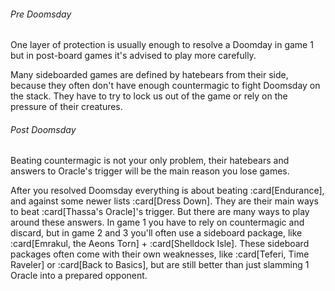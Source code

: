 ###### Pre Doomsday

One layer of protection is usually enough to resolve a Doomday in game 1 but in
post-board games it's advised to play more carefully.

Many sideboarded games are defined by hatebears from their side, because they
often don't have enough countermagic to fight Doomsday on the stack. They have
to try to lock us out of the game or rely on the pressure of their creatures.

###### Post Doomsday

Beating countermagic is not your only problem, their hatebears and answers to
Oracle's trigger will be the main reason you lose games.

After you resolved Doomsday everything is about beating :card[Endurance], and
against some newer lists :card[Dress Down]. They are their main ways to beat
:card[Thassa's Oracle]'s trigger. But there are many ways to play around these
answers. In game 1 you have to rely on countermagic and discard, but in game 2
and 3 you'll often use a sideboard package, like :card[Emrakul, the Aeons
Torn] + :card[Shelldock Isle]. These sideboard packages often come with their
own weaknesses, like :card[Teferi, Time Raveler] or :card[Back to Basics], but
are still better than just slamming 1 Oracle into a prepared opponent.
